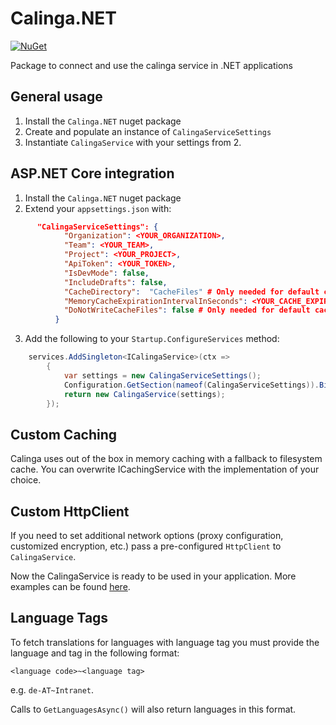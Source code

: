 # Calinga.NET

[![NuGet](https://img.shields.io/nuget/v/Calinga.Net)](https://www.nuget.org/packages/Calinga.NET/)

Package to connect and use the calinga service in .NET applications

## General usage

1. Install the `Calinga.NET` nuget package
2. Create and populate an instance of `CalingaServiceSettings`
3. Instantiate `CalingaService` with your settings from 2.

## ASP.NET Core integration

1. Install the `Calinga.NET` nuget package
2. Extend your `appsettings.json` with:

```json
      "CalingaServiceSettings": {
            "Organization": <YOUR_ORGANIZATION>,
            "Team": <YOUR_TEAM>,
            "Project": <YOUR_PROJECT>,
            "ApiToken": <YOUR_TOKEN>,
            "IsDevMode": false,
            "IncludeDrafts": false,
            "CacheDirectory":  "CacheFiles" # Only needed for default caching implementation,
            "MemoryCacheExpirationIntervalInSeconds": <YOUR_CACHE_EXPIRATION_INTERVAL_IN_SECONDS> # Only needed for default caching implementation,
            "DoNotWriteCacheFiles": false # Only needed for default caching implementation
          }
```

3. Add the following to your `Startup.ConfigureServices` method:

```csharp
    services.AddSingleton<ICalingaService>(ctx =>
        {
            var settings = new CalingaServiceSettings();
            Configuration.GetSection(nameof(CalingaServiceSettings)).Bind(settings);
            return new CalingaService(settings);
        });
```

## Custom Caching

Calinga uses out of the box in memory caching with a fallback to filesystem cache. You can overwrite ICachingService with the implementation of your choice.

## Custom HttpClient

If you need to set additional network options (proxy configuration, customized encryption, etc.) pass a pre-configured `HttpClient` to `CalingaService`.

Now the CalingaService is ready to be used in your application.
More examples can be found [here](https://github.com/conplementAG/calinga-dotnet-demo).

## Language Tags

To fetch translations for languages with language tag you must provide the language and tag in the following format:

`<language code>~<language tag>`

e.g. `de-AT~Intranet`.

Calls to `GetLanguagesAsync()` will also return languages in this format.
